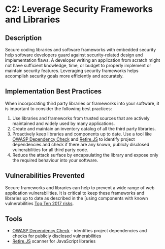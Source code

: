 # C2: Leverage Security Frameworks and Libraries

## Description
Secure coding libraries and software frameworks with embedded security help software developers guard against security-related design and implementation flaws. A developer writing an application from scratch might not have sufficient knowledge, time, or budget to properly implement or maintain security features. Leveraging security frameworks helps accomplish security goals more efficiently and accurately.

## Implementation Best Practices
When incorporating third party libraries or frameworks into your software, it is important to consider the following best practices:

1. Use libraries and frameworks from trusted sources that are actively maintained and widely used by many applications.
2. Create and maintain an inventory catalog of all the third party libraries.
3. Proactively keep libraries and components up to date. Use a tool like [OWASP Dependency Check](https://www.owasp.org/index.php/OWASP_Dependency_Check) and [Retire.JS](https://retirejs.github.io/retire.js/) to identify project dependencies and check if there are any known, publicly disclosed vulnerabilities for all third party code.
4. Reduce the attack surface by encapsulating the library and expose only the required behaviour into your software.

## Vulnerabilities Prevented
Secure frameworks and libraries can help to prevent a wide range of web application vulnerabilities. It is critical to keep these frameworks and libraries up to date as described in the [using components with known vulnerabilities [Top Ten 2017 risks](https://www.owasp.org/index.php/Category:OWASP_Top_Ten_Project).

## Tools
* [OWASP Dependency Check](https://www.owasp.org/index.php/OWASP_Dependency_Check) - identifies project dependencies and checks for publicly disclosed vulnerabilities
* [Retire.JS](http://retirejs.github.io/retire.js/) scanner for JavaScript libraries
